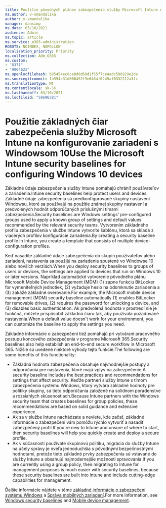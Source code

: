 ```yaml
---
title: Použitie pôvodných plánov zabezpečenia služby Microsoft Intune na konfiguráciu zariadení s Windowsom 10
ms.author: v-smandalika
author: v-smandalika
manager: dansimp
ms.date: 03/10/2021
audience: Admin
ms.topic: article
ms.service: o365-administration
ROBOTS: NOINDEX, NOFOLLOW
localization_priority: Priority
ms.collection: Adm_O365
ms.custom:
- "8371"
- "9004622"
ms.openlocfilehash: b95454ec8ce8d0d69d1f55f7ce4adc596929e2de
ms.sourcegitcommit: 1b554c31d008492f9e6464f0249af0332212a3fc
ms.translationtype: MT
ms.contentlocale: sk-SK
ms.lasthandoff: 03/10/2021
ms.locfileid: "50696381"
---
```

# <a name="use-the-microsoft-intune-security-baselines-for-configuring-windows-10-devices"></a><span data-ttu-id="488d9-102">Použitie základných čiar zabezpečenia služby Microsoft Intune na konfigurovanie zariadení s Windowsom 10</span><span class="sxs-lookup"><span data-stu-id="488d9-102">Use the Microsoft Intune security baselines for configuring Windows 10 devices</span></span>

<span data-ttu-id="488d9-103">Základné údaje zabezpečenia služby Intune pomáhajú chrániť používateľov a zariadenia.</span><span class="sxs-lookup"><span data-stu-id="488d9-103">Intune security baselines help protect users and devices.</span></span> <span data-ttu-id="488d9-104">Základné údaje zabezpečenia sú predkonfigurované skupiny nastavení Windowsu, ktoré sa používajú na použitie známej skupiny nastavení a predvolených hodnôt odporúčaných príslušnými tímami zabezpečenia.</span><span class="sxs-lookup"><span data-stu-id="488d9-104">Security baselines are Windows settings' pre-configured groups used to apply a known group of settings and default values recommended by the relevant security teams.</span></span> <span data-ttu-id="488d9-105">Vytvorením základného profilu zabezpečenia v službe Intune vytvoríte šablónu, ktorá sa skladá z viacerých profilov konfigurácie zariadenia.</span><span class="sxs-lookup"><span data-stu-id="488d9-105">By creating a security baseline profile in Intune, you create a template that consists of multiple device-configuration profiles.</span></span>

<span data-ttu-id="488d9-106">Keď nasadíte základné údaje zabezpečenia do skupín používateľov alebo zariadení, nastavenia sa použijú na zariadenia spustené vo Windowse 10 alebo novších verziách.</span><span class="sxs-lookup"><span data-stu-id="488d9-106">When you deploy security baselines to groups of users or devices, the settings are applied to devices that run on Windows 10 or later versions.</span></span> <span data-ttu-id="488d9-107">Napríklad automatické vytvorenie pôvodného plánu Microsoft Mobile Device Management (MDM) (1) zapne funkciu BitLocker for vymeniteľných jednotiek, (2) vyžaduje heslo na odomknutie zariadenia a (3) zakáže základné overovanie.</span><span class="sxs-lookup"><span data-stu-id="488d9-107">For example, the Microsoft mobile device management (MDM) security baseline automatically (1) enables BitLocker for removable drives, (2) requires the password for unlocking a device, and (3) disables basic authentication.</span></span> <span data-ttu-id="488d9-108">Ak predvolená hodnota v prostredí nie je funkčná, môžete prispôsobiť základnú čiaru tak, aby používala požadované nastavenia.</span><span class="sxs-lookup"><span data-stu-id="488d9-108">When a default value doesn't work for your environment, you can customize the baseline to apply the settings you need.</span></span>

<span data-ttu-id="488d9-109">Základné informácie o zabezpečení tiež pomáhajú pri vytváraní pracovného postupu koncového zabezpečenia v programe Microsoft 365.</span><span class="sxs-lookup"><span data-stu-id="488d9-109">Security baselines also help establish an end-to-end secure workflow in Microsoft 365.</span></span> <span data-ttu-id="488d9-110">Nižšie sú uvedené niektoré výhody tejto funkcie:</span><span class="sxs-lookup"><span data-stu-id="488d9-110">The following are some benefits of this functionality:</span></span>
- <span data-ttu-id="488d9-111">Základná hodnota zabezpečenia obsahuje najvhodnejšie postupy a odporúčania pre nastavenia, ktoré majú vplyv na zabezpečenie.</span><span class="sxs-lookup"><span data-stu-id="488d9-111">A security baseline includes the best practices and recommendations for settings that affect security.</span></span> <span data-ttu-id="488d9-112">Keďže partneri služby Intune s tímom zabezpečenia systému Windows, ktorý vytvára základné hodnoty pre politiky skupiny, sú tieto odporúčania založené na solídnom poradenstve a rozsiahlych skúsenostiach.</span><span class="sxs-lookup"><span data-stu-id="488d9-112">Because Intune partners with the Windows security team that creates baselines for group policies, these recommendations are based on solid guidance and extensive experience.</span></span>
- <span data-ttu-id="488d9-113">Ak sa v službe Intune nachádzate a neviete, kde začať, základné informácie o zabezpečení vám pomôžu rýchlo vytvoriť a nasadiť zabezpečený profil.</span><span class="sxs-lookup"><span data-stu-id="488d9-113">If you're new to Intune and unsure of where to start, then security baselines will help you quickly create and deploy a secure profile.</span></span>
- <span data-ttu-id="488d9-114">Ak v súčasnosti používate skupinovú politiku, migrácia do služby Intune na účely správy je oveľa jednoduchšia s pôvodnými bezpečnostnými hodnotami, pretože tieto základné prvky zabezpečenia sú vstavané do služby Intune a obsahujú najmodernejšie možnosti spravovania.</span><span class="sxs-lookup"><span data-stu-id="488d9-114">If you are currently using a group policy, then migrating to Intune for management purposes is much easier with security baselines, because these security baselines are built into Intune and include cutting-edge capabilities for management.</span></span>

<span data-ttu-id="488d9-115">Ďalšie informácie nájdete v téme [základné informácie o zabezpečení systému Windows](https://docs.microsoft.com/windows/security/threat-protection/windows-security-baselines) a [Správa mobilných zariadení](https://docs.microsoft.com/windows/client-management/mdm/).</span><span class="sxs-lookup"><span data-stu-id="488d9-115">For more information, see [Windows security baselines](https://docs.microsoft.com/windows/security/threat-protection/windows-security-baselines) and [Mobile device management](https://docs.microsoft.com/windows/client-management/mdm/).</span></span>
